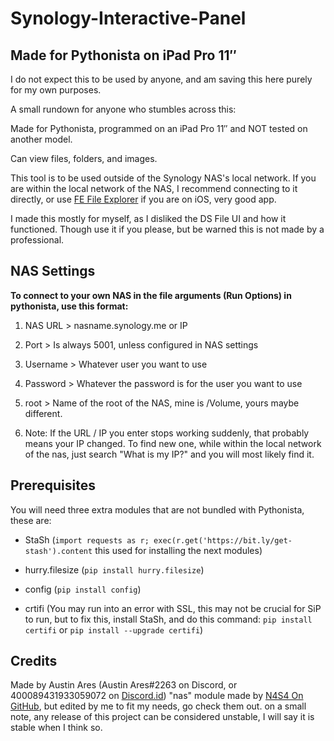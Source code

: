 # Synology-Interactive-Panel
## Made for Pythonista on iPad Pro 11″ 

I do not expect this to be used by anyone, and am saving this here purely for my own purposes.

A small rundown for anyone who stumbles across this:

Made for Pythonista, programmed on an iPad Pro 11″ and NOT tested on another model.

Can view files, folders, and images.

This tool is to be used outside of the Synology NAS's local network.
If you are within the local network of the NAS, I recommend connecting to it directly,
or use [FE File Explorer](https://apps.apple.com/gb/app/fe-file-explorer-file-manager/id510282524) if you are on iOS, very good app.

I made this mostly for myself, as I disliked the DS File UI and how it functioned.
Though use it if you please, but be warned this is not made by a professional.

## NAS Settings

**To connect to your own NAS in the file arguments (Run Options) in pythonista, use this format:**

  <NAS URL> <Port> <Username> <Password> <root>
 
  
  1. NAS URL  >  nasname.synology.me or IP
  
  1. Port  >  Is always 5001, unless configured in NAS settings
  
  1. Username  >  Whatever user you want to use
  
  1. Password  >  Whatever the password is for the user you want to use
  
  1. root  >  Name of the root of the NAS, mine is /Volume, yours maybe different. 
  
  1. Note: If the URL / IP you enter stops working suddenly, that probably means your IP changed.
    To find new one, while within the local network of the nas, just search "What is my IP?"
    and you will most likely find it.

## Prerequisites
  
  You will need three extra modules that are not bundled with Pythonista, these are:
  
  * StaSh (```import requests as r; exec(r.get('https://bit.ly/get-stash').content``` this used for installing the next modules)
  
  * hurry.filesize (```pip install hurry.filesize```)
  * config (```pip install config```)
  * crtifi (You may run into an error with SSL, this may not be crucial for SiP to run, but to fix this, install StaSh, and do this command: ```pip install certifi``` or ```pip install --upgrade certifi```)
  
## Credits
  Made by Austin Ares (Austin Ares#2263 on Discord, or 400089431933059072 on [Discord.id](https://discord.id))
  "nas" module made by [N4S4 On GitHub](https://github.com/N4S4/), but edited by me to fit my needs, go check them out.
  on a small note, any release of this project can be considered unstable, I will say it is stable when I think so.

